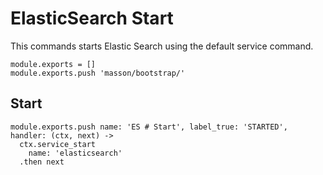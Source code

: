 
# ElasticSearch Start

This commands starts Elastic Search using the default service command.

    module.exports = []
    module.exports.push 'masson/bootstrap/'

## Start

    module.exports.push name: 'ES # Start', label_true: 'STARTED', handler: (ctx, next) ->
      ctx.service_start
        name: 'elasticsearch'
      .then next

